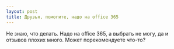 ```yaml
---
layout: post 
title: Друзья, помогите, надо на office 365 
--- 
```

Не знаю, что делать. Надо на office 365, а выбрать не могу, да и отзывов плохих много. Может порекомендуете что-то?